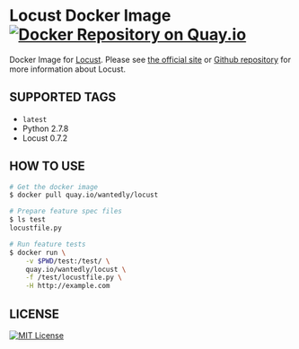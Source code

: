 # Locust Docker Image [![Docker Repository on Quay.io](https://quay.io/repository/wantedly/locust/status "Docker Repository on Quay.io")](https://quay.io/repository/wantedly/locust)
Docker Image for [Locust](http://locust.io/).
Please see [the official site](https://github.com/ryotarai/infrataster/) or [Github repository](https://github.com/locustio/locust) for more information about Locust.

## SUPPORTED TAGS

* `latest`
 * Python 2.7.8
 * Locust 0.7.2

## HOW TO USE

```bash
# Get the docker image
$ docker pull quay.io/wantedly/locust

# Prepare feature spec files
$ ls test
locustfile.py

# Run feature tests
$ docker run \
    -v $PWD/test:/test/ \
    quay.io/wantedly/locust \
    -f /test/locustfile.py \
    -H http://example.com
```

## LICENSE
[![MIT License](http://img.shields.io/badge/license-MIT-blue.svg?style=flat)](LICENSE)
